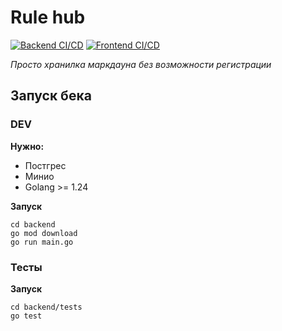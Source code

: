# Rule hub
[![Backend CI/CD](https://github.com/NRF24l01/rulehub/actions/workflows/backend.yml/badge.svg)](https://github.com/NRF24l01/rulehub/actions/workflows/backend.yml)
[![Frontend CI/CD](https://github.com/NRF24l01/rulehub/actions/workflows/frontend.yml/badge.svg)](https://github.com/NRF24l01/rulehub/actions/workflows/frontend.yml)

*Просто хранилка маркдауна без возможности регистрации*

## Запуск бека
### DEV
**Нужно:**
- Постгрес
- Минио
- Golang >= 1.24

**Запуск**
```shell
cd backend
go mod download
go run main.go
```

### Тесты
**Запуск**
```shell
cd backend/tests
go test
```